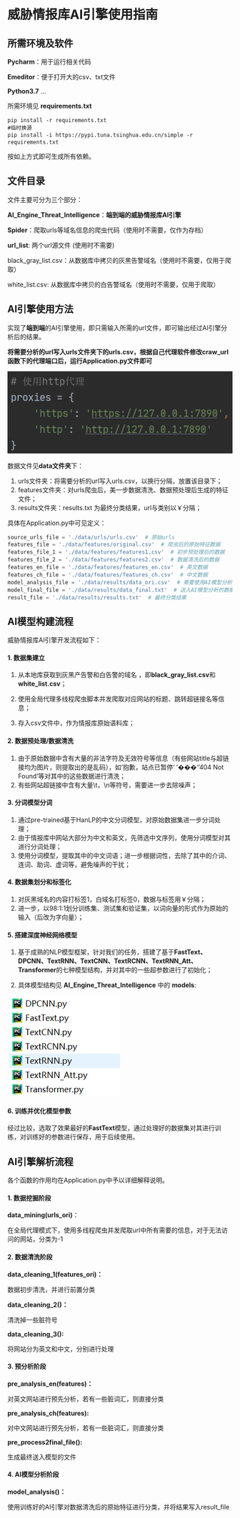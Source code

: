 # 威胁情报库AI引擎使用指南

## 所需环境及软件

**Pycharm**：用于运行相关代码

**Emeditor**：便于打开大的csv、txt文件

**Python3.7** ...

所需环境见 **requirements.txt**

```shell
pip install -r requirements.txt
#临时换源
pip install -i https://pypi.tuna.tsinghua.edu.cn/simple -r requirements.txt
```

按如上方式即可生成所有依赖。

## 文件目录

文件主要可分为三个部分：

**AI_Engine_Threat_Intelligence**：**端到端的威胁情报库AI引擎**

**Spider**：爬取urls等域名信息的爬虫代码（使用时不需要，仅作为存档）

**url_list**: 两个url源文件 (使用时不需要)

black_gray_list.csv：从数据库中拷贝的灰黑告警域名（使用时不需要，仅用于爬取）

white_list.csv: 从数据库中拷贝的白告警域名（使用时不需要，仅用于爬取）

## AI引擎使用方法

实现了**端到端**的AI引擎使用，即只需输入所需的url文件，即可输出经过AI引擎分析后的结果。

**将需要分析的url写入urls文件夹下的urls.csv，根据自己代理软件修改craw_url函数下的代理端口后，运行Application.py文件即可**

![](.\proxy.png)

数据文件见**data文件夹**下：

1. urls文件夹：将需要分析的url写入urls.csv，以换行分隔，放置该目录下；
2. features文件夹：对urls爬虫后，美一步数据清洗、数据预处理后生成的特征文件；
3. results文件夹：results.txt 为最终分类结果，url与类别以￥分隔；

具体在Application.py中可见定义：

```python
source_urls_file = './data/urls/urls.csv'  # 原始urls
features_file = './data/features/original.csv'  # 爬虫后的原始特征数据
features_file_1 = './data/features/features1.csv'  # 初步预处理后的数据
features_file_2 = './data/features/features2.csv'  # 数据清洗后的数据
features_en_file = './data/features/features_en.csv'  # 英文数据
features_ch_file = './data/features/features_ch.csv'  # 中文数据
model_analysis_file = './data/results/data_ori.csv'  # 需要使用AI模型分析的数据
model_final_file = './data/results/data_final.txt'  # 送入AI模型分析的数据
result_file = './data/results/results.txt'  # 最终分类结果
```

## AI模型构建流程

威胁情报库AI引擎开发流程如下：

#### 1. 数据集建立

1. 从本地库获取到灰黑产告警和白告警的域名 ，即**black_gray_list.csv**和**white_list.csv**；

2. 使用全局代理多线程爬虫脚本并发爬取对应网站的标题、跳转超链接名等信息；

3. 存入csv文件中，作为情报库原始语料库；

#### 2. 数据预处理/数据清洗

1. 由于原始数据中含有大量的非法字符及无效符号等信息（有些网站title与超链接均为图片，则提取出的是乱码），如’抱歉，站点已暂停‘ ’���‘’404 Not Found‘等对其中的这些数据进行清洗；
2. 有些网站超链接中含有大量\t，\n等符号，需要进一步去除噪声；

#### 3. 分词模型分词

1. 通过pre-trained基于HanLP的中文分词模型，对原始数据集进一步分词处理；
2. 由于情报库中网站大部分为中文和英文，先筛选中文序列，使用分词模型对其进行分词处理；
3. 使用分词模型，提取其中的中文词语；进一步根据词性，去除了其中的介词、连词、助词、虚词等，避免噪声的干扰；

#### 4. 数据集划分和标签化

1. 对灰黑域名的内容打标签1，白域名打标签0，数据与标签用￥分隔；
2. 进一步，以98:1:1划分训练集、测试集和验证集，以词向量的形式作为原始的输入（后改为字向量）；

#### 5. 搭建深度神经网络模型

1. 基于成熟的NLP模型框架，针对我们的任务，搭建了基于**FastText、DPCNN、TextRNN、TextCNN、TextRCNN、TextRNN_Att、Transformer**的七种模型结构，并对其中的一些超参数进行了初始化；

2. 具体模型结构见 **AI_Engine_Threat_Intelligence** 中的 **models**:

<img src=".\models.png" alt="image-20220823181522187"  />

#### 6. 训练并优化模型参数

经过比较，选取了效果最好的**FastText**模型，通过处理好的数据集对其进行训练，对训练好的参数进行保存，用于后续使用。

## AI引擎解析流程

各个函数的作用均在Application.py中予以详细解释说明。

#### 1. 数据挖掘阶段

**data_mining(urls_ori)**：

在全局代理模式下，使用多线程爬虫并发爬取url中所有需要的信息，对于无法访问的网站，分类为-1

#### 2. 数据清洗阶段

**data_cleaning_1(features_ori)：**

数据初步清洗，并进行前置分类

**data_cleaning_2()：**

清洗掉一些脏符号

**data_cleaning_3():**

将网站分为英文和中文，分别进行处理

#### 3. 预分析阶段

**pre_analysis_en(features)：**

对英文网站进行预先分析，若有一些脏词汇，则直接分类

**pre_analysis_ch(features):**

对中文网站进行预先分析，若有一些脏词汇，则直接分类

**pre_process2final_file():**

生成最终送入模型的文件

#### 4. AI模型分析阶段

**model_analysis()：**

使用训练好的AI引擎对数据清洗后的原始特征进行分类，并将结果写入result_file